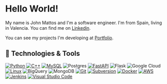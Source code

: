 
# Hello World!

My name is John Mattos and I'm a software engineer. I'm from Spain, living in Valencia. You can find me on [Linkedin](https://www.linkedin.com/iam.johnmattos).

You can see my projects I'm developing at [Portfolio](https://johnmattos.github.io).

## 🔧 Technologies & Tools

[![Python](https://img.shields.io/badge/Python-3776AB?logo=python&logoColor=fff)](#) [![C++](https://img.shields.io/badge/C++-%2300599C.svg?logo=c%2B%2B&logoColor=white)](#) [![MySQL](https://img.shields.io/badge/MySQL-4479A1?logo=mysql&logoColor=fff)](#)
![Postgres](https://img.shields.io/badge/Postgres-%23316192.svg?logo=postgresql&logoColor=white)
[![FastAPI](https://img.shields.io/badge/FastAPI-009485.svg?logo=fastapi&logoColor=white)](#) ![Flask](https://img.shields.io/badge/Flask-000000?logo=flask&logoColor=white)
![Google Cloud](https://img.shields.io/badge/Google%20Cloud-4285F4?logo=google-cloud&logoColor=white)
[![Linux](https://img.shields.io/badge/Linux-FCC624?logo=linux&logoColor=black)](#) 
![BigQuery](https://img.shields.io/badge/BigQuery-4285F4?logo=google-cloud&logoColor=white)
![MongoDB](https://img.shields.io/badge/MongoDB-47A248?logo=mongodb&logoColor=white)
[![Git](https://img.shields.io/badge/Git-F05032?logo=git&logoColor=fff)](#)  [![Subversion](https://img.shields.io/badge/Subversion-809CC9?logo=subversion&logoColor=fff)](#) [![Docker](https://img.shields.io/badge/Docker-2496ED?logo=docker&logoColor=fff)](#) [![AWS](https://img.shields.io/badge/AWS-%23FF9900.svg?logo=amazon-web-services&logoColor=white)](#)  [![Jenkins](https://img.shields.io/badge/Jenkins-D24939?logo=jenkins&logoColor=white)](#) [![Visual Studio Code](https://custom-icon-badges.demolab.com/badge/Visual%20Studio%20Code-0078d7.svg?logo=vsc&logoColor=white)](#)
